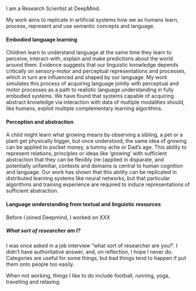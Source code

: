 

I am a Research Scientist at DeepMind. 

My work aims to replicate in artificial systems how we as humans learn, process, represent and use semantic concepts and language. 

#### Embodied language learning

Children learn to understand language at the same time they learn to perceive, interact-with, explain and make predictions about the world around them. Evidence suggests that our linguistic knowledge depends critically on sensory-motor and perceptual representations and processes, which in turn are influenced and shaped by our language. My work simulates this process of acquiring language jointly with perceptual and motor processes as a path to realistic language understanding in fully embodied systems. We have found that systems capable of acquiring abstract knowledge via interaction with data of multiple modalities should, like humans, exploit multiple complementary learning algorithms.

#### Perception and abstraction

A child might learn what growing means by observing a sibling, a pet or a plant get physically bigger, but once understood, the same idea of growing can be applied to pocket money, a tummy ache or Dad’s age. This ability to represent relations, principles or ideas like ‘growing’ with sufficient abstraction that they can be flexibly (re-)applied in disparate, and potentially unfamiliar, contexts and domains is central to human cognition and language.  Our work has shown that this ability can be replicated in distributed learning systems like neural networks, but that particular algorithms and training experience are required to induce representations of sufficient abstraction. 

#### Language understanding from textual and linguistic resources

Before I joined Deepmind, I worked on XXX



##### What sort of researcher am I?

I was once asked in a job interview “what sort of researcher are you?’. I didn’t have authoritative answer, and, on reflection, I hope I never do. Categories are useful for some things, but bad things tend to happen if put them onto people too easily.

When not working, things I like to do include football, running, yoga, travelling and relaxing.


